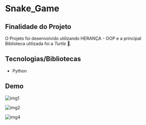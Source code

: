 # Snake_Game

## Finalidade do Projeto
O Projeto foi desenvolvido utilizando HERANÇA - OOP e a principal Biblioteca utilizada foi a *Turtle* 🐢. 

## Tecnologias/Bibliotecas
- Python

## Demo

![img1](https://user-images.githubusercontent.com/60964592/166941872-ff372e2e-63fe-4782-94cd-67ce5ad84627.jpg)

![img2](https://user-images.githubusercontent.com/60964592/166941896-c78e5eee-e184-486f-b4e9-6c065d9d0c3f.jpg)

![img4](https://user-images.githubusercontent.com/60964592/166941905-44933f43-97c6-460d-8589-c6d273bd39cc.jpg)

